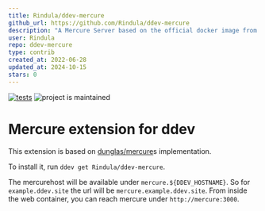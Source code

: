 ```yaml
---
title: Rindula/ddev-mercure
github_url: https://github.com/Rindula/ddev-mercure
description: "A Mercure Server based on the official docker image from https://mercure.rocks"
user: Rindula
repo: ddev-mercure
type: contrib
created_at: 2022-06-28
updated_at: 2024-10-15
stars: 0
---
```


[![tests](https://github.com/Rindula/ddev-mercure/actions/workflows/tests.yml/badge.svg)](https://github.com/Rindula/ddev-mercure/actions/workflows/tests.yml) ![project is maintained](https://img.shields.io/maintenance/yes/2025.svg)

# Mercure extension for ddev

This extension is based on [dunglas/mercure](https://github.com/dunglas/mercure)s implementation.

To install it, run `ddev get Rindula/ddev-mercure`.

The mercurehost will be available under `mercure.${DDEV_HOSTNAME}`.
So for `example.ddev.site` the url will be `mercure.example.ddev.site`.
From inside the web container, you can reach mercure under `http://mercure:3000`.
